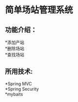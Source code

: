 简单场站管理系统<br>
===
功能介绍：<br>
--
*添加产站<br>
*删除场站<br>
*查找场站<br>

所用技术:<br>
--
*Spring MVC<br>
*Spring Security<br>
*mybaits<br>



